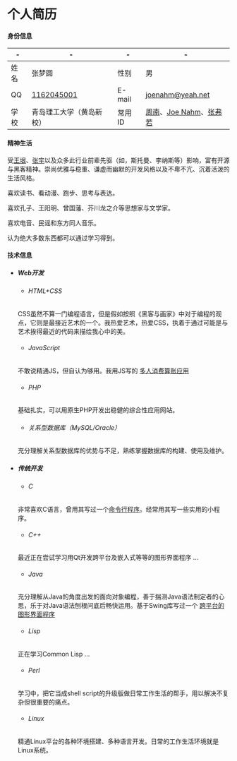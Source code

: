# 个人简历

#### 身份信息
|-|-|-|-|
|-	|-							|-		|-|
|姓名|张梦圆						|性别	|男|
|QQ	|[1162045001](http://wpa.qq.com/msgrd?v=3&uin=1162045001&site=gitee.com&menu=yes)|E-mail|joenahm@yeah.net|
|学校|青岛理工大学（黄岛新校）	|常用ID|[周南](https://gitee.com/joenahm)、[Joe Nahm](https://github.com/joenahm)、[张弗若](https://space.bilibili.com/13957052/#/)|

#### 精神生活

受[王垠](http://www.yinwang.org/)、[张宇](https://weibo.com/zhangyumaths)以及众多此行业前辈先驱（如，斯托曼、李纳斯等）影响，富有开源与黑客精神。崇尚优雅与稳重、谦虚而幽默的开发风格以及不卑不亢、沉着活泼的生活风格。

喜欢读书、看动漫、跑步、思考与表达。

喜欢孔子、王阳明、曾国藩、芥川龙之介等思想家与文学家。

喜欢电音、民谣和东方同人音乐。

认为绝大多数东西都可以通过学习得到。

#### 技术信息

- ##### Web开发
	- ###### HTML+CSS
	CSS虽然不算一门编程语言，但是假如按照《黑客与画家》中对于编程的观点，它则是最接近艺术的一个。我热爱艺术，热爱CSS，执着于通过可能是与艺术挨得最近的代码来描绘我心中的美。

	- ###### JavaScript
	不敢说精通JS，但自认为够用。我用JS写的 [多人消费算账应用](http://sjydzq.top/cal/index.html)

	- ###### PHP
	基础扎实，可以用原生PHP开发出稳健的综合性应用网站。

	- ###### 关系型数据库（MySQL/Oracle）
	充分理解关系型数据库的优势与不足，熟练掌握数据库的构建、使用及维护。


- ##### 传统开发

	- ###### C
	非常喜欢C语言，曾用其写过一个[命令行程序](https://github.com/joenahm/ws)。经常用其写一些实用的小程序。

	- ###### C++
	最近正在尝试学习用Qt开发跨平台及嵌入式等等的图形界面程序 ...

	- ###### Java
	充分理解从Java的角度出发的面向对象编程，善于揣测Java语法制定者的心思，乐于对Java语法刨根问底后畅快运用。基于Swing库写过一个 [跨平台的图形界面程序](https://github.com/joenahm/fileBlender)

	- ###### Lisp
	正在学习Common Lisp ...

	- ###### Perl
	学习中，把它当成shell script的升级版做日常工作生活的帮手，用以解决不复杂但很重要的痛点。

	- ###### Linux
	精通Linux平台的各种环境搭建、多种语言开发。日常的工作生活环境就是Linux系统。